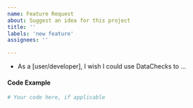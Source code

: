 ```yaml
---
name: Feature Request
about: Suggest an idea for this project
title: ''
labels: 'new feature'
assignees: ''

---
```


- As a [user/developer], I wish I could use DataChecks to ...

#### Code Example

```python
# Your code here, if applicable

```
